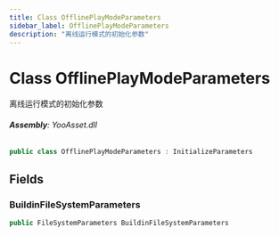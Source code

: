 ```yaml
---
title: Class OfflinePlayModeParameters
sidebar_label: OfflinePlayModeParameters
description: "离线运行模式的初始化参数"
---
```

# Class OfflinePlayModeParameters
离线运行模式的初始化参数

###### **Assembly**: YooAsset.dll

```csharp title="Declaration"
public class OfflinePlayModeParameters : InitializeParameters
```
## Fields
### BuildinFileSystemParameters


```csharp title="Declaration"
public FileSystemParameters BuildinFileSystemParameters
```
